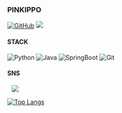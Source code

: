 ### PINKIPPO


<a href = "https://github.com/Pinkippo"><img alt="GitHub" src ="https://img.shields.io/badge/GitHub-181717.svg?&style=flat-square&logo=GitHub&logoColor=white"/></a> 
<a href="mailto:hseungwan8@gmail.com"><img src="https://img.shields.io/badge/hseungwan8@gmail.com-orange?style=flat-square&logo=Gmail&logoColor=white&link=mailto:su2490gmin@mail.com"/> </a>

#### STACK

<img alt="Python" src ="https://img.shields.io/badge/Python-3776AB.svg?&style=flat-square&logo=Python&logoColor=white"/> <img alt="Java" src="https://img.shields.io/badge/java-007396?style=for-the-badge&logo=java&logoColor=white">
<img alt="SpringBoot" src="https://img.shields.io/badge/springboot-6DB33F?style=for-the-badge&logo=springboot&logoColor=white"> <img  alt="Git" src ="https://img.shields.io/badge/Git-F05032.svg?&style=flat-square&logo=Git&logoColor=white"/> 

#### SNS

<a href="https://www.instagram.com/hsw_pinkippo/">
    <img 
        src="http://img.shields.io/badge/222222?style=flat&logo=Instagram&link=https://www.instagram.com/hsw_pinkippo/"
        style="height : auto; margin-left : 10px; margin-right : 10px;"/>
</a>

[![Top Langs](https://github-readme-stats.vercel.app/api/top-langs/?username=Pinkippo&layout=compact&theme=transparent&langs_count=4)](https://github.com/anuraghazra/github-readme-stats)
